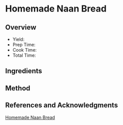 # Homemade Naan Bread

## Overview

- Yield:
- Prep Time:
- Cook Time:
- Total Time:

## Ingredients


## Method



## References and Acknowledgments

[Homemade Naan Bread](https://lilluna.com/homemade-naan-bread/)
